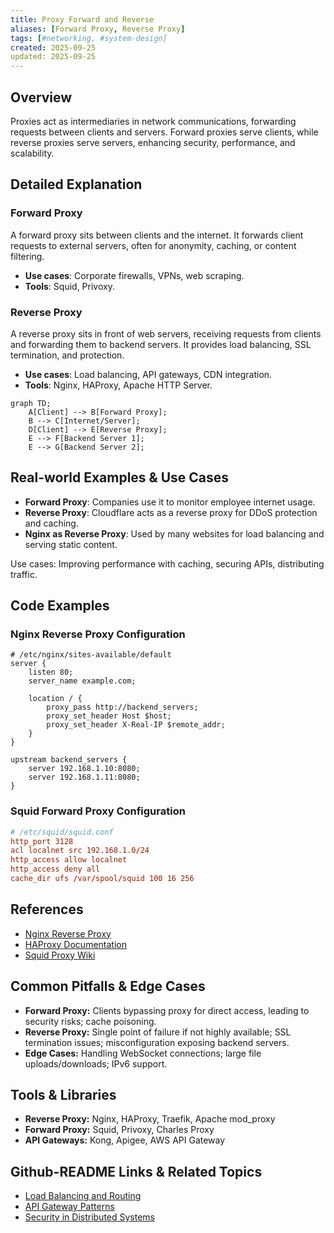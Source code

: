 ```yaml
---
title: Proxy Forward and Reverse
aliases: [Forward Proxy, Reverse Proxy]
tags: [#networking, #system-design]
created: 2025-09-25
updated: 2025-09-25
---
```


## Overview

Proxies act as intermediaries in network communications, forwarding requests between clients and servers. Forward proxies serve clients, while reverse proxies serve servers, enhancing security, performance, and scalability.

## Detailed Explanation

### Forward Proxy

A forward proxy sits between clients and the internet. It forwards client requests to external servers, often for anonymity, caching, or content filtering.

- **Use cases**: Corporate firewalls, VPNs, web scraping.
- **Tools**: Squid, Privoxy.

### Reverse Proxy

A reverse proxy sits in front of web servers, receiving requests from clients and forwarding them to backend servers. It provides load balancing, SSL termination, and protection.

- **Use cases**: Load balancing, API gateways, CDN integration.
- **Tools**: Nginx, HAProxy, Apache HTTP Server.

```mermaid
graph TD;
    A[Client] --> B[Forward Proxy];
    B --> C[Internet/Server];
    D[Client] --> E[Reverse Proxy];
    E --> F[Backend Server 1];
    E --> G[Backend Server 2];
```

## Real-world Examples & Use Cases

- **Forward Proxy**: Companies use it to monitor employee internet usage.
- **Reverse Proxy**: Cloudflare acts as a reverse proxy for DDoS protection and caching.
- **Nginx as Reverse Proxy**: Used by many websites for load balancing and serving static content.

Use cases: Improving performance with caching, securing APIs, distributing traffic.

## Code Examples

### Nginx Reverse Proxy Configuration

```nginx
# /etc/nginx/sites-available/default
server {
    listen 80;
    server_name example.com;

    location / {
        proxy_pass http://backend_servers;
        proxy_set_header Host $host;
        proxy_set_header X-Real-IP $remote_addr;
    }
}

upstream backend_servers {
    server 192.168.1.10:8080;
    server 192.168.1.11:8080;
}
```

### Squid Forward Proxy Configuration

```conf
# /etc/squid/squid.conf
http_port 3128
acl localnet src 192.168.1.0/24
http_access allow localnet
http_access deny all
cache_dir ufs /var/spool/squid 100 16 256
```

## References

- [Nginx Reverse Proxy](https://docs.nginx.com/nginx/admin-guide/web-server/reverse-proxy/)
- [HAProxy Documentation](http://www.haproxy.org/)
- [Squid Proxy Wiki](http://wiki.squid-cache.org/)

## Common Pitfalls & Edge Cases

- **Forward Proxy:** Clients bypassing proxy for direct access, leading to security risks; cache poisoning.
- **Reverse Proxy:** Single point of failure if not highly available; SSL termination issues; misconfiguration exposing backend servers.
- **Edge Cases:** Handling WebSocket connections; large file uploads/downloads; IPv6 support.

## Tools & Libraries

- **Reverse Proxy:** Nginx, HAProxy, Traefik, Apache mod_proxy
- **Forward Proxy:** Squid, Privoxy, Charles Proxy
- **API Gateways:** Kong, Apigee, AWS API Gateway

## Github-README Links & Related Topics

- [Load Balancing and Routing](../system-design/load-balancing-and-routing/)
- [API Gateway Patterns](../system-design/api-gateway-patterns/)
- [Security in Distributed Systems](../system-design/security-in-distributed-systems/)